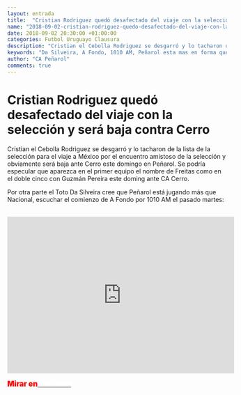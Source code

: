 ```yaml
---
layout: entrada
title:  "Cristian Rodriguez quedó desafectado del viaje con la selección y será baja contra Cerro"
name: "2018-09-02-cristian-rodriguez-quedo-desafectado-del-viaje-con-la-seleccion.markdown"
date: 2018-09-02 20:30:00 +01:00:00
categories: Futbol Uruguayo Clausura
description: "Cristian el Cebolla Rodriguez se desgarró y lo tacharon de la lista de la selección para el viaje a México por el encuentro amistoso y obviamente será baja ante Cerro este domingo en Peñarol."
keywords: "Da Silveira, A Fondo, 1010 AM, Peñarol esta mas en forma que Nacional, lesión de Cristian Rodriguez, Cebolla será baja contra Cerro"
author: "CA Peñarol"
comments: true
---
```


# Cristian Rodriguez quedó desafectado del viaje con la selección y será baja contra Cerro

Cristian el Cebolla Rodriguez se desgarró y lo tacharon de la lista de la selección para el viaje a México por el encuentro amistoso de la selección y obviamente será baja ante Cerro este domingo en Peñarol. Se podría especular que aparezca en el primer equipo el nombre de Freitas como en el doble cinco con Guzmán Pereira este doming ante CA Cerro.

Por otra parte el Toto Da Silveira cree que Peñarol está jugando más que Nacional, escuchar el comienzo de A Fondo por 1010 AM el pasado martes:

<br>

<center><iframe width="521" height="360" src="https://www.youtube.com/embed/PHLCgGidRn8" frameborder="0" allow="autoplay; encrypted-media" allowfullscreen></iframe></center>

<span style="font-size:1.2em;font-weight:900;color:red;">Mirar en</span><a href="https://youtu.be/PHLCgGidRn8"><span style="font-size:1.2em;font-weight:900;color:#fff;"> YouTube</span></a>
